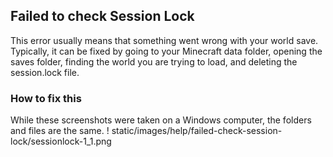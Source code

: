 ## Failed to check Session Lock
This error usually means that something went wrong with your world save. Typically, it can be fixed by going to your Minecraft data folder, opening the saves folder, finding the world you are trying to load, and deleting the session.lock file.

### How to fix this
While these screenshots were taken on a Windows computer, the folders and files are the same.
!  static/images/help/failed-check-session-lock/sessionlock-1_1.png